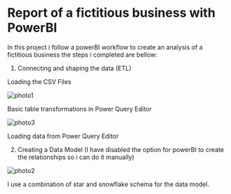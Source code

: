 # Report of a fictitious business with PowerBI

In this project i follow a powerBI workflow to create an analysis of a fictitious business the steps i completed are bellow: 

1. Connecting and shaping the data (ETL)
   
Loading the CSV Files 

![photo1](https://github.com/giannisyp/Bussness_Report_PowerBI/assets/119696474/64becc87-d894-4828-8959-369e472ea36d)


Basic table transformations in Power Query Editor

![photo3](https://github.com/giannisyp/Bussness_Report_PowerBI/assets/119696474/788fc59b-0768-4028-a95c-0ba7d5040285)


Loading data from Power Query Editor


2. Creating a Data Model (I have disabled the option for powerBI to create the relationships so i can do it manually)

![photo2](https://github.com/giannisyp/Bussness_Report_PowerBI/assets/119696474/288ca57c-e5a3-4526-85a0-1cd7c2d9a7d2)

I use a combination of star and snowflake schema for the data model.
